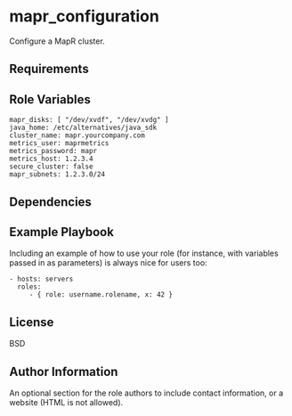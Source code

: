 mapr_configuration
=========

Configure a MapR cluster.

Requirements
------------


Role Variables
--------------

```
mapr_disks: [ "/dev/xvdf", "/dev/xvdg" ]
java_home: /etc/alternatives/java_sdk
cluster_name: mapr.yourcompany.com
metrics_user: maprmetrics
metrics_password: mapr
metrics_host: 1.2.3.4
secure_cluster: false
mapr_subnets: 1.2.3.0/24
```

Dependencies
------------



Example Playbook
----------------

Including an example of how to use your role (for instance, with variables passed in as parameters) is always nice for users too:

    - hosts: servers
      roles:
         - { role: username.rolename, x: 42 }

License
-------

BSD

Author Information
------------------

An optional section for the role authors to include contact information, or a website (HTML is not allowed).

